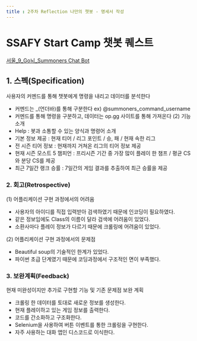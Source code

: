 ```yaml
---
title : 2주차 Reflection 나만의 챗봇 - 명세서 작성
---
```


# SSAFY Start Camp 챗봇 퀘스트

[서울_9_Go뇌_Summoners Chat Bot](https://github.com/joswoo/slackbot.git)

## 1. 스펙(Specification)

사용자의 커멘드를 통해 챗봇에게 명령을 내리고 데이터를 분석한다

- 커멘드는 _(언더바)를 통해 구분한다 ex) @summoners_command_username  
- 커멘드를 통해 명령을 구분하고, 데이터는 op.gg 사이트를 통해 가져온다 (2) 기능 소개 
- Help : 봇과 소통할 수 있는 양식과 명령어 소개 
- 기본 정보 제공 : 현재 티어 / 리그 포인트 / 승, 패 / 현재 속한 리그 
- 전 시즌 티어 정보 : 현재까지 거쳐온 리그의 티어 정보 제공  
- 현재 시즌 모스트 5 챔피언 : 프리시즌 기간 중 가장 많이 플레이 한 챔프 / 평균 CS와 분당 CS를 제공 
- 최근 7일간 랭크 승률 : 7일간의 게임 결과를 추출하여 최근 승률을 제공 

### 2. 회고(Retrospective)

(1) 어플리케이션 구현 과정에서의 어려움 
- 사용자의 아이디를 직접 입력받아 검색하였기 때문에 인코딩이 필요하였다.
- 같은 정보임에도 Class의 이름이 달라 검색에 어려움이 있었다.
- 소환사마다 플레이 정보가 다르기 때문에 크롤링에 어려움이 있었다. 

(2) 어플리케이션 구현 과정에서의 문제점 
- Beautiful soup의 기술적인 한계가 있었다.
- 파이썬 초급 단계였기 때문에 코딩과정에서 구조적인 면이 부족했다.

### 3. 보완계획(Feedback)

현재 미완성이지만 추가로 구현할 기능 및 기존 문제점 보완 계획

- 크롤링 한 데이터를 토대로 새로운 정보를 생성한다.
- 현재 플레이하고 있는 게임 정보를 출력한다.
- 코드를 간소화하고 구조화한다.
- Selenium을 사용하여 버튼 이벤트를 통한 크롤링을 구현한다.
- 자주 사용하는 대화 앱인 디스코드로 이식한다.
